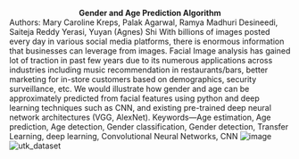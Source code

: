 <b><center>Gender and Age Prediction Algorithm</b></center>
Authors: Mary Caroline Kreps, Palak Agarwal, Ramya Madhuri Desineedi, Saiteja Reddy Yerasi, Yuyan (Agnes) Shi
With billions of images posted every day in various social media platforms, there is enormous information that businesses can leverage from images. Facial Image analysis has gained lot of traction in past few years due to its numerous applications across industries including music recommendation in restaurants/bars, better marketing for in-store customers based on demographics, security surveillance, etc.
We would illustrate how gender and age can be approximately predicted from facial features using python and deep learning techniques such as CNN, and existing pre-trained deep neural network architectures (VGG, AlexNet). 
Keywords—Age estimation, Age prediction, Age detection, Gender classification, Gender detection, Transfer Learning, deep learning, Convolutional Neural Networks, CNN 
![image](https://user-images.githubusercontent.com/76460028/145622988-b74f42d6-4ff2-473c-b21e-d24b63780659.png)
                       ![utk_dataset](https://user-images.githubusercontent.com/76460028/145626644-15c022de-f87a-465a-83a4-a6b3ec9911e3.jpg) 
